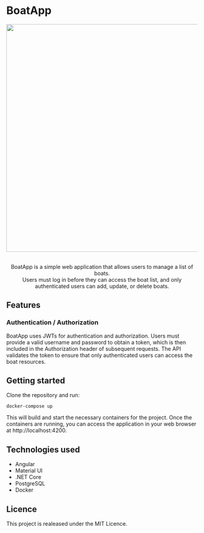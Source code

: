 # BoatApp

<div align="center">
<img src="https://user-images.githubusercontent.com/105823790/219724872-65cf02fb-337b-4cfc-9725-6a9d25160e44.png" width=600>
  
<p><br>BoatApp is a simple web application that allows users to manage a list of boats.<br>Users must log in before they can access the boat list, and only authenticated users can add, update, or delete boats.</p>
 </div> 

## Features
### Authentication / Authorization
BoatApp uses JWTs for authentication and authorization. 
Users must provide a valid username and password to obtain a token, which is then included in the Authorization header of subsequent requests.
The API validates the token to ensure that only authenticated users can access the boat resources.

## Getting started

Clone the repository and run:
```
docker-compose up
```
This will build and start the necessary containers for the project. Once the containers are running, you can access the application in your web browser at http://localhost:4200.

## Technologies used

<ul>
<li>Angular</li>
<li>Material UI</li>
<li>.NET Core</li>
<li>PostgreSQL</li>
<li>Docker</li>
</ul>

## Licence
This project is realeased under the MIT Licence.


